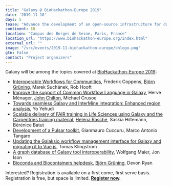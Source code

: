 ```yaml
---
title: "Galaxy @ BioHackathon-Europe 2019"
date: '2019-11-18'
days: 5
tease: "Advance the development of an open-source infrastructure for data integration"
continent: EU
location: "Campus des Berges de Seine, Paris, France"
location_url: "https://www.biohackathon-europe.org/index.html"
external_url: ""
image: "/src/events/2019-11-biohackathon-europe/bhlogo.png"
gtn: False
contact: "Project organizers"
---
```


Galaxy will be among the topics covered at [BioHackathon-Europe 2019](https://www.biohackathon-europe.org/index.html):

* [Interoperable Workflows for Communities](https://github.com/elixir-europe/BioHackathon-projects-2019/tree/master/projects/1), Frederik Coppens, [Björn Grüning](/src/people/bjoern-gruening/index.md), Marek Suchánek, Rob Hooft
* [Improve the support of Common Workflow Language in Galaxy](https://github.com/elixir-europe/BioHackathon-projects-2019/tree/master/projects/3), Hervé Ménager, [John Chilton](/src/people/john-chilton/index.md), Michael Crusoe
* [Towards seamless Galaxy and InterMine integration: Enhanced region analysis](https://github.com/elixir-europe/BioHackathon-projects-2019/tree/master/projects/7), Yo Yehudi
* [Scalable delivery of FAIR training in Life Sciences using Galaxy and the Carpentries training material](https://github.com/elixir-europe/BioHackathon-projects-2019/tree/master/projects/8), [Helena Rasche](/src/people/helena-rasche/index.md), Saskia Hiltemann, Bérénice Batut
* [Development of a Pulsar toolkit](https://github.com/elixir-europe/BioHackathon-projects-2019/tree/master/projects/17), Gianmauro Cuccuru, Marco Antonio Tangaro
* [Updating the Galaksio workflow management interface for Galaxy and migrating it to Vue.js](https://github.com/elixir-europe/BioHackathon-projects-2019/tree/master/projects/19), Tomas Klingstrom
* [A graph database of Galaxy tool interoperability](https://github.com/elixir-europe/BioHackathon-projects-2019/tree/master/projects/30), Wolfgang Maier, Jon Ison
* [Bioconda and Biocontainers helpdesk](https://github.com/elixir-europe/BioHackathon-projects-2019/tree/master/projects/31), [Björn Grüning](/src/people/bjoern-gruening/index.md), Devon Ryan

Interested? Registration is available on a first come, first serve basis. Registration is free, but space is limited.  **[Register now](https://www.biohackathon-europe.org/registration.html).**

